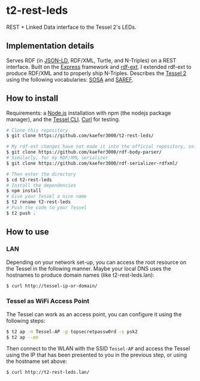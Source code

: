 # t2-rest-leds
REST + Linked Data interface to the Tessel 2's LEDs.

## Implementation details
Serves RDF (in [JSON-LD](http://json-ld.org/), RDF/XML, Turtle, and N-Triples) on a REST interface. Built on the [Express](http://expressjs.com/) framework and [rdf-ext](http://github.com/rdf-ext). I extended rdf-ext to produce RDF/XML and to properly ship N-Triples. Describes the [Tessel 2](http://tessel.io/) using the following vocabularies: [SOSA](http://w3c.github.io/sdw/ssn/) and [SAREF](http://ontology.tno.nl/saref/).

## How to install
Requirements: a [Node.js](https://nodejs.org/) installation with npm (the nodejs package manager), and the [Tessel CLI](https://tessel.github.io/t2-start/). [Curl](http://curl.haxx.se/) for testing.
```bash
# Clone this repository
$ git clone https://github.com/kaefer3000/t2-rest-leds/

# My rdf-ext changes have not made it into the official repository, so get my version of rdf-body-parser here
$ git clone https://github.com/kaefer3000/rdf-body-parser/
# Similarly, for my RDF/XML serializer
$ git clone https://github.com/kaefer3000/rdf-serializer-rdfxml/

# Then enter the directory
$ cd t2-rest-leds
# Install the dependencies
$ npm install
# Give your Tessel a nice name
$ t2 rename t2-rest-leds
# Push the code to your Tessel
$ t2 push .
```

## How to use
### LAN
Depending on your network set-up, you can access the root resource on the Tessel in the following manner.
Maybe your local DNS uses the hostnames to produce domain names (like t2-rest-leds.lan):
```bash
$ curl http://tessel-ip-or-domain/
```
### Tessel as WiFi Access Point
The Tessel can work as an access point, you can configure it using the following steps:
```bash
$ t2 ap -n Tessel-AP -p topsecretpassw0rd -s psk2
$ t2 ap --on
```
Then connect to the WLAN with the SSID `Tessel-AP` and access the Tessel using the IP that has been presented to you in the previous step, or using the hostname set above:
```bash
$ curl http://t2-rest-leds.lan/
```
